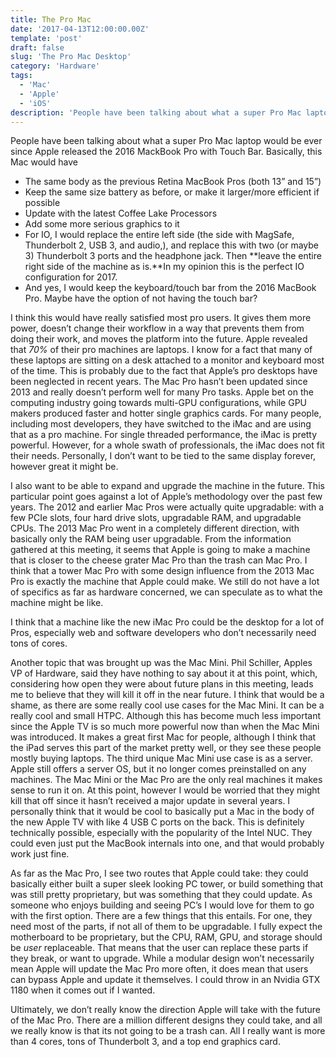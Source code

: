 ```yaml
---
title: The Pro Mac
date: '2017-04-13T12:00:00.00Z'
template: 'post'
draft: false
slug: 'The Pro Mac Desktop'
category: 'Hardware'
tags:
  - 'Mac'
  - 'Apple'
  - 'iOS'
description: 'People have been talking about what a super Pro Mac laptop would be ever since Apple released the 2016 MackBook Pro with Touch Bar.'
---
```

People have been talking about what a super Pro Mac laptop would be ever since Apple released the 2016 MackBook Pro with Touch Bar. Basically, this Mac would have 
-  The same body as the previous Retina MacBook Pros (both 13” and 15”)
- Keep the same size battery as before, or make it larger/more efficient if possible
- Update with the latest Coffee Lake Processors
- Add some more serious graphics to it
- For IO, I would replace the entire left side (the side with MagSafe, Thunderbolt 2, USB 3, and audio,), and replace this with two (or maybe 3) Thunderbolt 3 ports and the headphone jack. Then  **leave the entire right side of the machine as is.**In my opinion this is the perfect IO configuration for 2017. 
- And yes, I would keep the keyboard/touch bar from the 2016 MacBook Pro. Maybe have the option of not having the touch bar?

I think this would have really satisfied most pro users. It gives them more power, doesn’t change their workflow in a way that prevents them from doing their work, and moves the platform into the future. 
Apple revealed that *70%* of their pro machines are laptops. I know for a fact that many of these laptops are sitting on a desk attached to a monitor and keyboard most of the time. This is probably due to the fact that Apple’s pro desktops have been neglected in recent years. The Mac Pro hasn’t been updated since 2013 and really doesn’t perform well for many Pro tasks. Apple bet on the computing industry going towards multi-GPU configurations, while GPU makers produced faster and hotter single graphics cards. For many people, including most developers, they have switched to the iMac and are using that as a pro machine. For single threaded performance, the iMac is pretty powerful.  However, for a whole swath of professionals, the iMac does not fit their needs. Personally, I don’t want to be tied to the same display forever, however great it might be. 

I also want to be able to expand and upgrade the machine in the future. This particular point goes against a lot of Apple’s methodology over the past few years. The 2012 and earlier Mac Pros were actually quite upgradable: with a few PCIe slots, four hard drive slots, upgradable RAM, and upgradable CPUs. The 2013 Mac Pro went in a completely different direction, with basically only the RAM being user upgradable. From the information gathered at this meeting, it seems that Apple is going to make a machine that is closer to the cheese grater Mac Pro than the trash can Mac Pro. I think that a tower Mac Pro with some design influence from the 2013 Mac Pro is exactly the machine that Apple could make. We still do not have a lot of specifics as far as hardware concerned, we can speculate as to what the machine might be like. 

I think that a machine like the new iMac Pro could be the desktop for a lot of Pros, especially web and software developers who don’t necessarily need tons of cores. 

Another topic that was brought up was the Mac Mini. Phil Schiller, Apples VP of Hardware,  said they have nothing to say about it at this point, which, considering how open they were about future plans in this meeting, leads me to believe that they will kill it off in the near future. I think that would be a shame, as there are some really cool use cases for the Mac Mini. It can be a really cool and small HTPC. Although this has become much less important since the Apple TV is so much more powerful now than when the Mac Mini was introduced. It makes a great first Mac for people, although I think that the iPad serves this part of the market pretty well, or they see these people mostly buying laptops. The third unique Mac Mini use case is as a server. Apple still offers a server OS, but it no longer comes preinstalled on any machines. The Mac Mini or the Mac Pro are the only real machines it makes sense to run it on. At this point, however I would be worried that they might kill that off since it hasn’t received a major update in several years. I personally think that it would be cool to basically put a Mac in the body of the new Apple TV with like 4 USB C ports on the back. This is definitely technically possible, especially with the popularity of the Intel NUC. They could even just put the MacBook internals into one, and that would probably work just fine. 

As far as the Mac Pro, I see two routes that Apple could take: they could basically either built a super sleek looking PC tower, or build something that was still pretty proprietary, but was something that they could update. As someone who enjoys building and seeing PC’s I would love for them to go with the first option. There are a few things that this entails. For one, they need most of the parts, if not all of them to be upgradable. I fully expect the motherboard to be proprietary, but the CPU, RAM, GPU, and storage should be *user* replaceable. That means that the user can replace these parts if they break, or want to upgrade. While a modular design won’t necessarily mean Apple will update the Mac Pro more often, it does mean that users can bypass Apple and update it themselves. I could throw in an Nvidia GTX 1180 when it comes out if I wanted. 

Ultimately, we don’t really know the direction Apple will take with the future of the Mac Pro. There are a million different designs they could take, and all we really know is that its not going to be a trash can. All I really want is more than 4 cores, tons of Thunderbolt 3, and a top end  graphics card. 